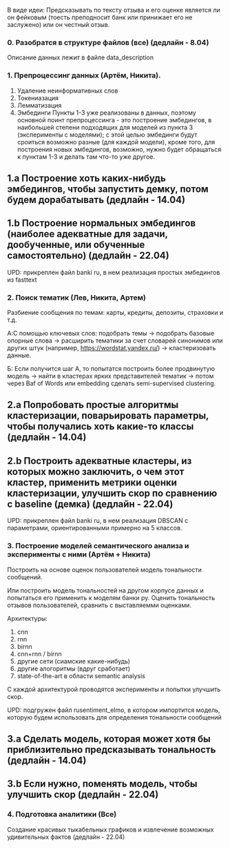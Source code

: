 В виде идеи:
Предсказывать по тексту отзыва и его оценке является ли он фейковым (тоесть преподносит банк или принижает его не заслужено) или он честный отзыв. 

### 0. Разобратся в структуре файлов (все) (дедлайн - 8.04)
  Описание данных лежит в файле data_description
### 1. Препроцессинг данных (Артём, Никита).
1. Удаление неинформативных слов
2. Токениазация
3. Лемматизация 
4. Эмбединги 
Пункты 1-3 уже реализованы в данных, поэтому основной поинт препроцессинга - это построение эмбедингов, в наибольшей степени подходящих для моделей из пункта 3 (эксперименты с моделями); с этой целью эмбединги будут сроиться возможно разные (для каждой модели), кроме того, для построения новых эмбедингов, возможно, нужно будет обращаться к пунктам 1-3 и делать там что-то уже другое.
## 1.a Построение хоть каких-нибудь эмбедингов, чтобы запустить демку, потом будем дорабатывать (дедлайн - 14.04)
## 1.b Построение нормальных эмбедингов (наиболее адекватные для задачи, дообученные, или обученные самостоятельно) (дедлайн - 22.04)
UPD: прикреплен файл banki ru, в нем реализация простых эмбедингов из fasttext
### 2. Поиск тематик (Лев, Никита, Артем)
  Разбиение сообщения по темам: карты, кредиты, депозиты, страховки и т.д.
  
  A:С помощью ключевых слов: подобрать темы -> подобрать базовые опорные слова -> расширить тематики за счет словарей синонимов или других штук (например, https://wordstat.yandex.ru/) -> кластеризовать данные.
 
  Б: Если получится шаг А, то попытатся построить более продвинутую модель -> найти в кластерах ярких представителей тематик -> потом через Baf of Words или embedding сделать semi-supervised clustering.
  ## 2.a Попробовать простые алгоритмы кластеризации, поварьировать параметры, чтобы получались хоть какие-то классы (дедлайн - 14.04)
  ## 2.b Построить адекватные кластеры, из которых можно заключить, о чем этот кластер, применить метрики оценки кластеризации, улучшить скор по сравнению с baseline (демка) (дедлайн - 22.04)
  UPD: прикреплен файл banki ru, в нем реализация DBSCAN с параметрами, ориентированными примерно на 5 классов.
  ### 3. Построение моделей семантического анализа и эксперименты с ними (Артём + Никита)

Построить на основе оценок пользователей модель тональности сообщений.

Или построить модель тональностей на другом корпусе данных и попытаться его применить к моделям банки ру. Оценить тональность отзывов пользователей, сравнить с выставляемми оценками.

Архитектуры:
1. cnn
2. rnn
3. birnn
4. cnn+rnn / birnn
5. другие сети (сиамские какие-нибудь)
6. другие алогоритмы (вдруг сработает)
7. state-of-the-art в области semantic analysis

C каждой архитектурой проводятся эксперименты и попытки улучшить скор.

UPD: подгружен файл rusentiment_elmo, в котором импортится модель, которую будем использовать для определения тональности сообщений
## 3.a Сделать модель, которая может хотя бы приблизительно предсказывать тональность (дедлайн - 14.04)
## 3.b Если нужно, поменять модель, чтобы улучшить скор (дедлайн - 22.04)

### 4. Подготовка аналитики (Все)
  Создание красивых тыкабельных графиков и извлечение возможных удивительных фактов (дедлайн - 22.04)
  
